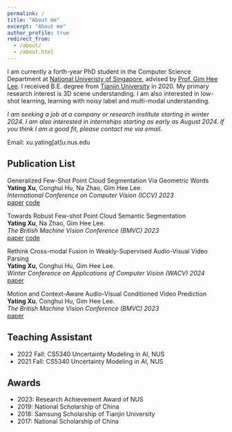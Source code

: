 ```yaml
---
permalink: /
title: "About me"
excerpt: "About me"
author_profile: true
redirect_from: 
  - /about/
  - /about.html
---
```


I am currently a forth-year PhD student in the Computer Science Department at [National Univeristy of Singapore](https://nus.edu.sg/), advised by [Prof. Gim Hee Lee](https://www.comp.nus.edu.sg/cs/people/leegh/). I received B.E. degree from [Tianjin University](http://www.tju.edu.cn/english/index.htm) in 2020. My primary research interest is 3D scene understanding. I am also interested in low-shot learning, learning with noisy label and multi-modal understanding.

*I am seeking a job at a company or research institute starting in winter 2024. I am also interested in internships starting as early as August 2024. If you think I am a good fit, please contact me via email.*

Email: xu.yating[at]u.nus.edu

Publication List
---------------------------------------
Generalized Few-Shot Point Cloud Segmentation Via Geometric Words  
**Yating Xu**, Conghui Hu, Na Zhao, Gim Hee Lee.  
*International Conference on Computer Vision (ICCV) 2023*  
[paper](https://arxiv.org/abs/2309.11222) [code](https://github.com/Pixie8888/GFS-3DSeg_GWs)  

Towards Robust Few-shot Point Cloud Semantic Segmentation  
**Yating Xu**, Na Zhao, Gim Hee Lee.  
*The British Machine Vision Conference (BMVC) 2023*  
[paper](https://arxiv.org/abs/2309.11228) [code](https://github.com/Pixie8888/R3DFSSeg) 

Rethink Cross-modal Fusion in Weakly-Supervised Audio-Visual Video Parsing  
**Yating Xu**, Conghui Hu, Gim Hee Lee.  
*Winter Conference on Applications of Computer Vision (WACV) 2024*  
[paper](https://arxiv.org/abs/2311.08151)

Motion and Context-Aware Audio-Visual Conditioned Video Prediction  
**Yating Xu**, Conghui Hu, Gim Hee Lee.  
*The British Machine Vision Conference (BMVC) 2023*  
[paper](https://arxiv.org/abs/2212.04679)

Teaching Assistant
-----------------------------------
- 2022 Fall: CS5340 Uncertainty Modeling in AI, NUS
- 2021 Fall: CS5340 Uncertainty Modeling in AI, NUS

Awards
-----------------------------------
- 2023: Research Achievement Award of NUS
- 2019: National Scholarship of China
- 2018: Samsung Scholarship of Tianjin University 
- 2017: National Scholarship of China
